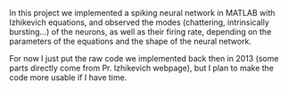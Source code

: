 In this project we implemented a spiking neural network in MATLAB with Izhikevich equations, and observed the modes (chattering, intrinsically bursting...) of the neurons, as well as their firing rate, depending on the parameters of the equations and the shape of the neural network.

For now I just put the raw code we implemented back then in 2013 (some parts directly come from Pr. Izhikevich webpage), but I plan to make the code more usable if I have time.
